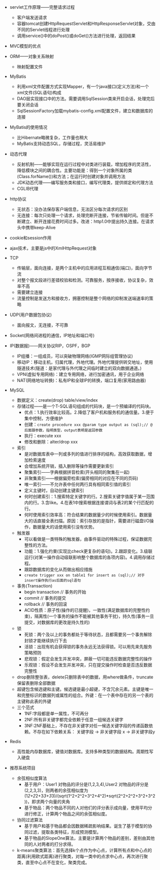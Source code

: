 - servlet工作原理——完整请求过程
  - 客户端发送请求
  - 容器tomcat创建HttpRequestServlet和HttpResponseServlet对象，交由不同的Servlet线程进行处理 
  - 调用service()中的doPost()或doGet()方法进行处理，返回结果
- MVC模型的优点  
- ORM——对象关系映射
  - 映射配置文件
- MyBatis
  - 利用xml文件配置方式实现Mapper，有一个java接口(定义方法)和一个xml文件(SQL语句)构成
  - DAO层实现接口中的方法。需要调用SqlSession类来开启会话，处理完后要关闭会话
  - SqlSessionFactory加载mybatis-config.xml配置文件，建立和数据库的连接
- MyBatis的使用情况
  - 比Hibernate略微复杂，工作量也稍大
  - MyBatis支持动态SQL，存储过程，灵活易维护
- 动态代理
  - 反射机制——能够实现在运行过程中对类进行装载，增加程序的灵活性，降低模块之间的耦合性。主要功能是：得到一个对象所属的类(Class.forName())和方法；在运行时创建对象并调用方法
  - JDK动态代理——编写服务类和接口，编写代理类，提供绑定和代理方法
  - CGLIB代理  

- http协议
  - 无状态：没办法保存客户端信息，无法区分每次请求的区别
  - 无连接：每次只处理一个请求，处理完断开连接，节省传输时间。但是不断建立、断开连接花费时间过多。改进：http1.0中提出持久连接。在请求头中携带keep-Alive
- cookie和session作用
- ajax技术，主要是js中的XmlHttpRequest对象
- TCP
  - 传输层，面向连接，是两个主机中的应用进程互相通信(端口)，面向字节流
  - 对整个报文段进行差错校验和检测。可靠服务，按序接收，协议复杂，效率不高
  - 需要建立连接
  - 流量控制是发送方和接收方，拥塞控制是整个网络的抑制发送端速率的策略
- UDP(用户数据包协议)
  - 面向报文，无连接，不可靠
- Socket(网络间进程的通信，IP地址和端口号)  
- IP(数据报)——网关协议RIP，OSPF，BGP
  - IP组播：一组成员，可以突破物理网络(IGMP网际组管理协议)
  - 移动IP：移动主机，归属代理，外地代理。外地代理提供转交地址，使用隧道技术(隧道：是家代理与外代理之间临时建立的双向数据通道。)
  - VPN(虚拟专用网络)：建立专用网络，进行加密通讯，用于企业网络
  - NAT(网络地址转换)：私有IP和全球IP的转换，端口复用(家用路由器)

- MySQL
  - 数据定义：create(drop) table/view/index
  - 存储过程——是一个T-SQL语句组成的代码块，是一个预编译的代码块。
    - 优点：1.执行效率比较高。2.降低了客户机和服务机的通信量。3.便于集中控制，方便维护
    - 创建：```create procedure xxx @param type output as (sql);// @后面跟参数，指明类型，output表明是返回参数```
    - 执行：execute xxx
    - 修改和删除：alter/drop xxx
  - 索引 
    - 是对数据库表中一列或多列的值进行排序的结构，高效获取数据，增加检索速度
    - 会增加系统开销，插入删除等操作需要更新索引
    - 聚集索引——字典根据拼音检索(开头相同的聚集在一起)
    - 非聚集索引——根据偏旁检索(偏旁相同的对应在不同的页码)
    - 唯一索引——不允许表中任何两行具有相同索引值的索引
    - 定义主键时，自动创建主键索引
    - 何时创建索引：1.搜索特定关键字的行。2.搜索关键字值属于某一范围内的行。3.含like。4.在表1中搜索根据连接谓词与表2的某个行匹配的行。
    - 何时使用索引效率高：符合结果的数据量少的时候使用索引。数据量大的话直接全表扫描。原因：索引存放的是指针，需要进行磁盘I/O操作，数据量大的话使用索引没有优势。
  - 触发器
    - 可以看做是一类特殊的触发器，由事件驱动的特殊过程，保证数据完整性的方法。
    - 功能：1.强化约束(实现比check更复杂的语句)。2.跟踪变化。3.级联运行(对某一操作自动级联影响整个数据库的各项内容)。4.调用存储过程。
    - 跟踪数据库的变化从而做出相应措施
    - ```create trigger xxx on table1 for insert as (sql);// 对于insert操作执行as后面的sql语句```  
  - 事务(Transaction)
    - begin transaction // 事务的开始
    - commit // 事务的提交
    - rollback // 事务的回滚
    - ACID性质：原子性(操作的已提醒)，一致性(满足数据库的完整性约束)，隔离性(一个事务的操作不能被其他事务干扰)，持久性(事务一旦提交，对数据库的更改是持久性的)
  - 锁
    - 死锁：两个及以上的事务都处于等待状态，且都需要另一个事务解除封锁才能继续执行下去
    - 活锁：出现有机会获得锁的事务永远无法获得锁。可以用先来先服务策略预防  
    - 悲观锁：假定会发生并发冲突，屏蔽一切可能违反数据完整性的操作
    - 乐观锁：假设不会发生并发冲突，只在提交操作时检查是否违反数据完整性
  - drop删除整张表，delete只删除表中的数据，用where做条件，truncate保留表删除全部数据   
  - 超键包含候选键和主键。候选键是最小超键，不含冗余元素。主键是唯一和完整标识的数据列或属性的组合。外键：在一个表中存在的另一个表的主键称此表的外键   
  - 三个范式
    - 1NF:字段都是单一属性，不可再分
    - 2NF:所有非关键字都完全依赖于任意一组候选关键字
    - 3NF:2NF基础上，不存在非关键字对任一候选关键字段的传递函数依赖。不存在如下依赖关系： 关键字段 → 非关键字段 x → 非关键字段y
- Redis
  - 高性能内存数据库，键值对数据库。支持多种类型的数据结构。周期性写入硬盘  

- 推荐系统项目
  - 余弦相似度算法
    - 基于用户：User1 对物品的评分是(1,2,3,4),User2 对物品的评分是(2,2,3,3)，则两者的余弦相似度为(1*2+2*2+3*3+3*3)/(sqrt(1^2+2^2+3^2+4^2)*sqrt(2^2+2^2+3^2+3^2))，即求两个向量的夹角  
    - 基于物品：两个物品不同的人对他们的评分表示成向量，使用平均分进行修正，计算两个物品之间的余弦相似度。
  - 协同过滤算法
    - 基于用户和基于物品都会因数据稀疏影响结果。诞生了基于模型的协同过滤，提取各类特征，形成预测模型。
    - 基于物品的SlopeOne算法，主要是计算两个物品的差别，差别由其他同的人对两者的打分求得。
  - k-means聚类算法：首先选择k个点作为中心点，计算所有点和中心点的距离(利用欧式距离)进行聚类，对每一类中的点求中心点，再次进行聚类，直至中心点不在变化，聚类完成。
